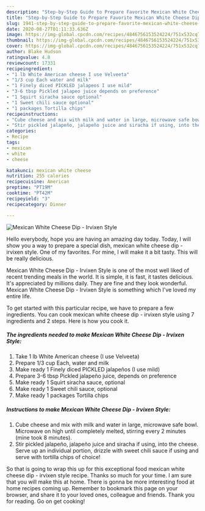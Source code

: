 ```yaml
---
description: "Step-by-Step Guide to Prepare Favorite Mexican White Cheese Dip - Irvixen Style"
title: "Step-by-Step Guide to Prepare Favorite Mexican White Cheese Dip - Irvixen Style"
slug: 1941-step-by-step-guide-to-prepare-favorite-mexican-white-cheese-dip-irvixen-style
date: 2020-08-27T01:11:33.636Z
image: https://img-global.cpcdn.com/recipes/4846756153524224/751x532cq70/mexican-white-cheese-dip-irvixen-style-recipe-main-photo.jpg
thumbnail: https://img-global.cpcdn.com/recipes/4846756153524224/751x532cq70/mexican-white-cheese-dip-irvixen-style-recipe-main-photo.jpg
cover: https://img-global.cpcdn.com/recipes/4846756153524224/751x532cq70/mexican-white-cheese-dip-irvixen-style-recipe-main-photo.jpg
author: Blake Hudson
ratingvalue: 4.8
reviewcount: 17331
recipeingredient:
- "1 lb White American cheese I use Velveeta"
- "1/3 cup Each water and milk"
- "1 Finely diced PICKLED jalapeos I use mild"
- "3-6 tbsp Pickled jalapeo juice depends on preference"
- "1 Squirt siracha sauce optional"
- "1 Sweet chili sauce optional"
- "1 packages Tortilla chips"
recipeinstructions:
- "Cube cheese and mix with milk and water in large, microwave safe bowl. Microwave on high until completely melted, stirring every 2 minutes (mine took 8 minutes)."
- "Stir pickled jalapeño, jalapeño juice and siracha if using, into the cheese. Serve up an individual portion, drizzle with sweet chili sauce if using and serve with tortilla chips of choice!"
categories:
- Recipe
tags:
- mexican
- white
- cheese

katakunci: mexican white cheese 
nutrition: 255 calories
recipecuisine: American
preptime: "PT19M"
cooktime: "PT42M"
recipeyield: "3"
recipecategory: Dinner

---
```



![Mexican White Cheese Dip - Irvixen Style](https://img-global.cpcdn.com/recipes/4846756153524224/751x532cq70/mexican-white-cheese-dip-irvixen-style-recipe-main-photo.jpg)

Hello everybody, hope you are having an amazing day today. Today, I will show you a way to prepare a special dish, mexican white cheese dip - irvixen style. One of my favorites. For mine, I will make it a bit tasty. This will be really delicious.

Mexican White Cheese Dip - Irvixen Style is one of the most well liked of recent trending meals in the world. It is simple, it is fast, it tastes delicious. It's appreciated by millions daily. They are fine and they look wonderful. Mexican White Cheese Dip - Irvixen Style is something which I've loved my entire life.




To get started with this particular recipe, we have to prepare a few ingredients. You can cook mexican white cheese dip - irvixen style using 7 ingredients and 2 steps. Here is how you cook it.

<!--inarticleads1-->

##### The ingredients needed to make Mexican White Cheese Dip - Irvixen Style:

1. Take 1 lb White American cheese (I use Velveeta)
1. Prepare 1/3 cup Each, water and milk
1. Make ready 1 Finely diced PICKLED jalapeños (I use mild)
1. Prepare 3-6 tbsp Pickled jalapeño juice, depends on preference
1. Make ready 1 Squirt siracha sauce, optional
1. Make ready 1 Sweet chili sauce, optional
1. Make ready 1 packages Tortilla chips




<!--inarticleads2-->

##### Instructions to make Mexican White Cheese Dip - Irvixen Style:

1. Cube cheese and mix with milk and water in large, microwave safe bowl. Microwave on high until completely melted, stirring every 2 minutes (mine took 8 minutes).
1. Stir pickled jalapeño, jalapeño juice and siracha if using, into the cheese. Serve up an individual portion, drizzle with sweet chili sauce if using and serve with tortilla chips of choice!




So that is going to wrap this up for this exceptional food mexican white cheese dip - irvixen style recipe. Thanks so much for your time. I am sure that you will make this at home. There is gonna be more interesting food at home recipes coming up. Remember to bookmark this page on your browser, and share it to your loved ones, colleague and friends. Thank you for reading. Go on get cooking!
